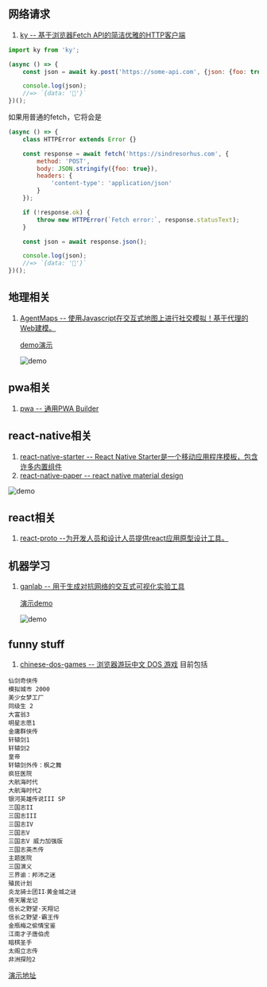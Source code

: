 ## 网络请求
1. [ky -- 基于浏览器Fetch API的简洁优雅的HTTP客户端](https://github.com/sindresorhus/ky)
```js
import ky from 'ky';

(async () => {
	const json = await ky.post('https://some-api.com', {json: {foo: true}}).json();

	console.log(json);
	//=> `{data: '🦄'}`
})();
```
如果用普通的fetch，它将会是
```js
(async () => {
	class HTTPError extends Error {}

	const response = await fetch('https://sindresorhus.com', {
		method: 'POST',
		body: JSON.stringify({foo: true}),
		headers: {
			'content-type': 'application/json'
		}
	});

	if (!response.ok) {
		throw new HTTPError(`Fetch error:`, response.statusText);
	}

	const json = await response.json();

	console.log(json);
	//=> `{data: '🦄'}`
})();
```
## 地理相关
1. [AgentMaps -- 使用Javascript在交互式地图上进行社交模拟！基于代理的Web建模。](https://github.com/noncomputable/AgentMaps)

    [demo演示](https://noncomputable.github.io/AgentMaps/demos/simple/simple.html)

    ![demo](https://github.com/noncomputable/AgentMaps/raw/master/resources/agentgif.gif)
## pwa相关
1. [pwa -- 通用PWA Builder](https://github.com/lukeed/pwa)
## react-native相关
1. [react-native-starter -- React Native Starter是一个移动应用程序模板，包含许多内置组件](https://github.com/flatlogic/react-native-starter)
2. [react-native-paper -- react native material design](https://github.com/callstack/react-native-paper)

![demo](https://callstack.github.io/react-native-paper/gallery/typography.png)
## react相关
1. [react-proto --为开发人员和设计人员提供react应用原型设计工具。](https://github.com/React-Proto/react-proto)
## 机器学习
1. [ganlab -- 用于生成对抗网络的交互式可视化实验工具](https://github.com/poloclub/ganlab)

    [演示demo](https://poloclub.github.io/ganlab/)

    ![demo](https://github.com/poloclub/ganlab/raw/master/ganlab-teaser.png)
## funny stuff
1. [chinese-dos-games -- 浏览器游玩中文 DOS 游戏](https://github.com/rwv/chinese-dos-games)
目前包括
```
仙剑奇侠传
模拟城市 2000
美少女梦工厂
同级生 2
大富翁3
明星志愿1
金庸群侠传
轩辕剑1
轩辕剑2
皇帝
轩辕剑外传：枫之舞
疯狂医院
大航海时代
大航海时代2
银河英雄传说III SP
三国志II
三国志III
三国志IV
三国志V
三国志V 威力加强版
三国志英杰传
主题医院
三国演义
三界谕：邦沛之迷
殖民计划
炎龙骑士团II‧黄金城之谜
倚天屠龙记
信长之野望·天翔记
信长之野望·霸王传
金瓶梅之偷情宝鉴
江南才子唐伯虎
暗棋圣手
太阁立志传
非洲探险2
```
 [演示地址](https://dos.zczc.cz/)